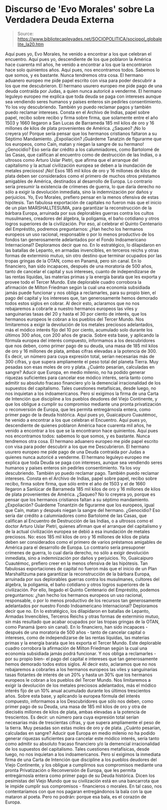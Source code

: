 # Discurso de 'Evo Morales' sobre La Verdadera Deuda Externa

> Source: https://www.bibliotecapleyades.net/SOCIOPOLITICA/sociopol_globalelite_la20.htm

Aquí pues yo, Evo Morales, he venido a
encontrar a los que celebran el encuentro.
Aquí pues yo, descendiente de los que poblaron la América hace cuarenta
mil años, he venido a encontrar a los que la encontraron hace solo
quinientos años.
Aquí pues, nos encontramos todos. Sabemos lo que somos, y es bastante.
Nunca tendremos otra cosa.
El hermano aduanero europeo me pide papel escrito con visa para poder
descubrir a los que me descubrieron. El hermano usurero europeo me pide
pago de una deuda contraída por Judas, a quien nunca autoricé a venderme.
El hermano leguleyo europeo me explica que toda deuda se paga con
intereses aunque sea vendiendo seres humanos y países enteros sin
pedirles consentimiento. Yo los voy descubriendo.
También yo puedo
reclamar pagos y también puedo reclamar intereses.
Consta en
el Archivo de Indias, papel sobre papel, recibo sobre recibo y firma sobre firma,
que solamente entre el año 1503 y 1660 llegaron a San Lucas de Barrameda
185 mil kilos de oro y 16 millones de kilos de plata provenientes de
América.
¿Saqueo? ¡No lo creyera yo! Porque sería pensar que los hermanos
cristianos faltaron a su Séptimo Mandamiento.
¿Expoliación? ¡Guárdeme Tanatzin de figurarme que los europeos, como
Caín, matan y niegan la sangre de su hermano!
¿Genocidio? Eso sería dar crédito a los calumniadores, como Bartolomé de
las Casas, que califican al encuentro como de destrucción de las Indias,
o a ultrosos como Arturo Uslar Pietri, que afirma que el arranque del
capitalismo y la actual civilización europea se deben a la inundación de
metales preciosos!
¡No! Esos 185 mil kilos de oro y 16 millones de kilos de plata deben ser
considerados como el primero de muchos otros préstamos amigables de
América, destinados al desarrollo de Europa. Lo contrario sería presumir
la existencia de crímenes de guerra, lo que daría derecho no sólo a
exigir la devolución inmediata, sino la indemnización por daños y
perjuicios.
Yo, Evo Morales, prefiero pensar en la menos ofensiva de estas hipótesis.
Tan fabulosa exportación de capitales no fueron más que el inicio de un
plan MARSHALLTESUMA, para garantizar la reconstrucción de la bárbara
Europa, arruinada por sus deplorables guerras contra los cultos
musulmanes, creadores del álgebra, la poligamia, el baño cotidiano y
otros logros superiores de la civilización.
Por eso, al celebrar el Quinto Centenario del Empréstito, podremos
preguntarnos: ¿Han hecho los hermanos europeos un uso racional,
responsable o por lo menos productivo de los fondos tan generosamente
adelantados por el Fondo Indoamericano Internacional?
Deploramos decir que no.
En lo estratégico, lo dilapidaron en las batallas de Lepanto, en armadas
invencibles, en terceros reichs y otras formas de exterminio mutuo, sin
otro destino que terminar ocupados por las tropas gringas de la OTAN,
como en Panamá, pero sin canal.
En lo financiero, han sido incapaces, después de una moratoria de 500
años, tanto de cancelar el capital y sus intereses, cuanto de
independizarse de las rentas líquidas, las materias primas y la energía
barata que les exporta y provee todo el Tercer Mundo.
Este deplorable cuadro corrobora la afirmación de Milton Friedman según
la cual una economía subsidiada jamás puede funcionar y nos obliga a
reclamarles, para su propio bien, el pago del capital y los intereses
que, tan generosamente hemos demorado todos estos siglos en cobrar.
Al decir esto, aclaramos que no nos rebajaremos a cobrarle a nuestro
hermanos europeos las viles y sanguinarias tasas del 20 y hasta el 30
por ciento de interés, que los hermanos europeos le cobran a los pueblos
del Tercer Mundo.
Nos limitaremos a exigir la devolución de los metales
preciosos adelantados, más el módico interés fijo del 10 por ciento,
acumulado solo durante los últimos 300 años, con 200 años de gracia.
Sobre esta base, y aplicando la fórmula europea del interés compuesto,
informamos a los descubridores que nos deben, como primer pago de su
deuda, una masa de 185 mil kilos de oro y 16 millones de plata, ambas
cifras elevadas a la potencia de 300. Es decir, un número para cuya
expresión total, serían necesarias más de 300 cifras, y que supera
ampliamente el peso total del planeta Tierra.
Muy pesadas son esas moles de oro y plata. ¿Cuánto pesarían, calculadas
en sangre?
Aducir que Europa, en medio milenio, no ha podido generar riquezas
suficientes para cancelar ese módico interés, sería tanto como admitir
su absoluto fracaso financiero y/o la demencial irracionalidad de los
supuestos del capitalismo.
Tales cuestiones metafísicas, desde luego, no nos inquietan a los
indoamericanos.
Pero sí exigimos la firma de una Carta de Intención que discipline a los
pueblos deudores del Viejo Continente, y que los obligue a cumplir su
compromiso mediante una pronta privatización o reconversión de Europa,
que les permita entregárnosla entera, como primer pago de la deuda
histórica.
Aquí pues yo,
Guaicaipuro Cuautémoc, he venido a
encontrar a los que celebran el Encuentro.
Aquí pues yo, descendiente de quienes
poblaron América hace cuarenta mil años, he venido a encontrar a los que
se la encontraron hace quinientos.
Aquí pues nos encontramos todos: sabemos lo
que somos, y es bastante. Nunca tendremos otra cosa.
El hermano aduanero europeo me pide papel escrito con visa para poder
descubrir a los que me Descubrieron. El hermano usurero europeo me pide
pago de una Deuda contraída por Judas a quienes nunca autoricé a
venderme. El hermano leguleyo europeo me explica que toda Deuda se paga
con intereses, aunque sea vendiendo seres humanos y países enteros sin
pedirles consentimiento. Ya los voy descubriendo.
También yo puedo reclamar pago. También puedo reclamar intereses.
Consta en
el Archivo de Indias, papel sobre
papel, recibo sobre recibo, firma sobre firma, que sólo entre el año de
1503 y el de 1660 llegaron a Sanlúcar de Barrameda 185 mil kilos de oro
y 16 millones de kilos de plata provenientes de América.
¿Saqueo? No lo creyera yo, porque es pensar
que los hermanos cristianos faltan a su séptimo mandamiento.
¿Expoliación? Guárdeme Tonantzin de
figurarme que los europeos, igual que Caín, matan y después niegan la
sangre del hermano.
¿Genocidio? Eso sería dar crédito a
calumniadores como Bartolomé de las Casas, que califican al Encuentro de
Destrucción de las Indias, o a ultrosos como el doctor Arturo Uslar
Pietri, quienes afirman que el arranque del capitalismo y de la actual
civilización europea se debió a esa inundación de metales preciosos.
No: esos 185 mil kilos de oro y 16 millones de kilos de plata deben ser
considerados como el primero de varios préstamos amigables de América
para el desarrollo de Europa. Lo contrario sería presuponer crímenes de
guerra, lo cual daría derecho, no sólo a exigir devolución inmediata,
sino a indemnización por daños y perjuicios.
Yo, Guaicaipuro Cuautémoc, prefiero creer en
la menos ofensiva de las hipótesis.
Tan fabulosas exportaciones de capital no
fueron más que el inicio de un Plan Marshalltzuma para garantizar la
reconstrucción de la bárbara Europa, arruinada por sus deplorables
guerras contra los musulmanes, cultores del álgebra, la poligamia, el
baño cotidiano y otros logros superiores de la civilización.
Por ello, llegado el Quinto Centenario del Empréstito, podemos
preguntarnos: ¿han hecho los hermanos europeos un uso racional,
responsable, o por lo menos productivo de los recursos tan generosamente
adelantados por nuestro Fondo Indoamericano Internacional?
Deploramos decir que no.
En lo estratégico, los dilapidaron en
batallas de Lepanto, Armadas Invencibles, Terceros Reichs y otras formas
de exterminio mutuo, sin más resultado que acabar ocupados por las
tropas gringas de la OTAN, como Panamá (pero sin canal).
En lo financiero, han sido incapaces -
después de una moratoria de 500 años - tanto de cancelar capital o
intereses, como de independizarse de las rentas líquidas, las materias
primas y la energía barata que les exporta el Tercer Mundo.
Este deplorable cuadro corrobora la afirmación de Milton Friedman según
la cual una economía subsidiada jamás podrá funcionar. Y nos obliga a
reclamarles -por su propio bien- el pago del capital e intereses que tan
generosamente hemos demorado todos estos siglos.
Al decir esto, aclaramos que no nos
rebajaremos a cobrarles a los hermanos europeos las viles y sanguinarias
tasas flotantes de interés de un 20% y hasta un 30% que los hermanos
europeos le cobran a los pueblos del Tercer Mundo. Nos limitaremos a
exigir la devolución de los metales preciosos adelantados, más el módico
interés fijo de un 10% anual acumulado durante los últimos trescientos
años.
Sobre esta base, y aplicando la europea fórmula del interés compuesto,
informamos a los Descubridores que sólo nos deben, como primer pago de
su Deuda, una masa de 185 mil kilos de oro y otra de dieciséis millones
de kilos de plata, ambas elevadas a la potencia de trescientos.
Es decir: un número para cuya expresión
total serían necesarias más de trescientas cifras, y que supera
ampliamente el peso de la tierra. Muy pesadas son estas moles de oro y
de plata. ¿Cuánto pesarían, calculadas en sangre?
Aducir que Europa en medio milenio no ha podido generar riquezas
suficientes para cancelar este módico interés, sería tanto como admitir
su absoluto fracaso financiero y/o la demencial irracionalidad de los
supuestos del capitalismo.
Tales cuestiones metafísicas, desde luego,
no nos inquietan a los indoamericanos.
Pero sí exigimos la inmediata firma de una
Carta de Intención que discipline a los pueblos deudores del Viejo
Continente, y los obligue a cumplirnos sus compromisos mediante una
pronta Privatización o Reconversión de Europa, que les permita
entregárnosla entera como primer pago de su Deuda histórica.
Dicen los pesimistas del Viejo Mundo que
su civilización está en una bancarrota
que le impide cumplir sus compromisos - financieros o morales. En tal
caso, nos contentaríamos con que nos pagaran entregándonos la bala con
la que mataron al poeta.
Pero no podrán: porque esa bala, es el corazón de Europa.
